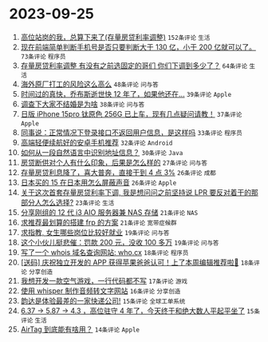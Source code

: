 # 2023-09-25

1. [高位站岗的我，总算下来了(存量房贷利率调整)](https://www.v2ex.com/t/976790) `152条评论` `生活`
1. [现在前端简单判断手机号是否只要判断大于 130 亿，小于 200 亿就可以了。](https://www.v2ex.com/t/976806) `73条评论` `程序员`
1. [存量房贷利率调整 有没有之前选固定的哥们 你们下调到多少了？](https://www.v2ex.com/t/976802) `64条评论` `生活`
1. [海外原厂打工的风险这么高么](https://www.v2ex.com/t/976822) `48条评论` `问与答`
1. [时间过的真快，乔布斯逝世快 12 年了，如果他还在…](https://www.v2ex.com/t/976938) `39条评论` `Apple`
1. [调查下大家不结婚是为啥](https://www.v2ex.com/t/976891) `38条评论` `问与答`
1. [日版 iPhone 15pro 钛原色 256G 已上车，现有几点疑问请教！](https://www.v2ex.com/t/976889) `37条评论` `Apple`
1. [同事说：正常情况下登录接口不返回用户信息，是这样吗](https://www.v2ex.com/t/976923) `33条评论` `程序员`
1. [高端轻便续航好的安卓手机推荐](https://www.v2ex.com/t/976855) `32条评论` `Android`
1. [如何从一段自然语言中识别地址信息？](https://www.v2ex.com/t/976864) `30条评论` `Java`
1. [房贷断供对个人有什么印象，后果是怎么样的](https://www.v2ex.com/t/976901) `27条评论` `问与答`
1. [存量房贷利息降了，喜大普奔，直接干到 4 点 3%](https://www.v2ex.com/t/976807) `26条评论` `成都`
1. [日本买的 15 在日本用怎么屏蔽声音](https://www.v2ex.com/t/976797) `26条评论` `Apple`
1. [关于这次首套存量房贷利率下调, 我是想问问之前坚持说 LPR 要反对着干的那部分人怎么选择?](https://www.v2ex.com/t/976863) `23条评论` `生活`
1. [分享刚组的 12 代 i3 AIO 服务器兼 NAS 存储](https://www.v2ex.com/t/976885) `21条评论` `NAS`
1. [求推荐最划算的搭建 frp 的方案](https://www.v2ex.com/t/976824) `21条评论` `宽带症候群`
1. [求指教, 女生哪些岗位比较好就业](https://www.v2ex.com/t/976883) `19条评论` `问与答`
1. [这个小伙儿挺悲催：罚款 200 元，没收 100 多万](https://www.v2ex.com/t/976835) `19条评论` `问与答`
1. [写了一个 whois 域名查询网站: who.cx](https://www.v2ex.com/t/976911) `18条评论` `程序员`
1. [[送码] 庆祝独立开发的 APP 获得苹果爸爸认可！上了本周编辑推荐啦🎉](https://www.v2ex.com/t/976882) `18条评论` `分享创造`
1. [我想开发一款空气游戏，一行代码都不写](https://www.v2ex.com/t/976887) `17条评论` `游戏`
1. [使用 whisper 制作音频转文字网站](https://www.v2ex.com/t/976799) `16条评论` `分享创造`
1. [韵达是体验最差的一家快递公司!](https://www.v2ex.com/t/976859) `15条评论` `全球工单系统`
1. [6.37 -> 5.87 -> 4.3 ，高位驻守 4 年了，今天终于和绝大数人平起平坐了](https://www.v2ex.com/t/976801) `15条评论` `生活`
1. [AirTag 到底能有啥用？](https://www.v2ex.com/t/976936) `14条评论` `Apple`
